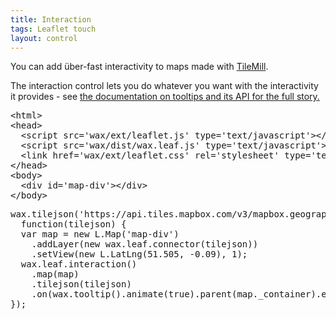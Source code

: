 ```yaml
---
title: Interaction
tags: Leaflet touch
layout: control
---
```


You can add über-fast interactivity to maps made with
[TileMill](https://tilemill.com/).

The interaction control lets you do whatever you want with the interactivity
it provides - see [the documentation on tooltips and its API for the full story.](/wax/tooltips.html)

<div class='demo-map' id='map-div'></div>

<pre class='prettyprint'>
&lt;html&gt;
&lt;head&gt;
  &lt;script src='wax/ext/leaflet.js' type='text/javascript'&gt;&lt;/script&gt;
  &lt;script src='wax/dist/wax.leaf.js' type='text/javascript'&gt;&lt;/script&gt;
  &lt;link href='wax/ext/leaflet.css' rel='stylesheet' type='text/css' /&gt;
&lt;/head&gt;
&lt;body&gt;
  &lt;div id='map-div'&gt;&lt;/div&gt;
&lt;/body&gt;
</pre>

<pre class='prettyprint live'>
wax.tilejson('https://api.tiles.mapbox.com/v3/mapbox.geography-class.jsonp',
  function(tilejson) {
  var map = new L.Map('map-div')
    .addLayer(new wax.leaf.connector(tilejson))
    .setView(new L.LatLng(51.505, -0.09), 1);
  wax.leaf.interaction()
    .map(map)
    .tilejson(tilejson)
    .on(wax.tooltip().animate(true).parent(map._container).events());
});
</pre>
